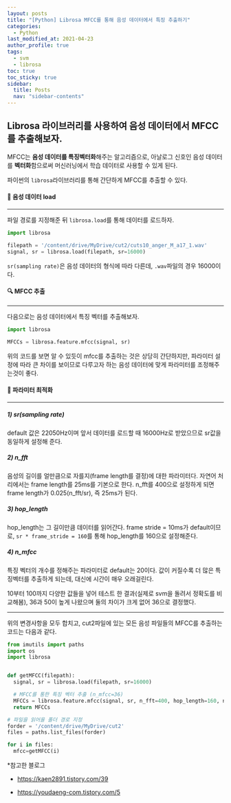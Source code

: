 ```yaml
---
layout: posts
title: "[Python] Librosa MFCC를 통해 음성 데이터에서 특징 추출하기"
categories:
  - Python
last_modified_at: 2021-04-23
author_profile: true
tags:
  - svm
  - librosa
toc: true
toc_sticky: true
sidebar:
  title: Posts
  nav: "sidebar-contents"
---
```


## Librosa 라이브러리를 사용하여 음성 데이터에서 MFCC를 추출해보자.

MFCC는 **음성 데이터를 특징벡터화**해주는 알고리즘으로, 아날로그 신호인 음성 데이터를 **벡터화**함으로써 머신러닝에서 학습 데이터로 사용할 수 있게 된다.

파이썬의 ```librosa```라이브러리를 통해 간단하게 MFCC를 추출할 수 있다.

#### 📝 음성 데이터 load

-----

파일 경로를 지정해준 뒤 ```librosa.load```를 통해 데이터를 로드하자.

```python
import librosa

filepath = '/content/drive/MyDrive/cut2/cuts10_anger_M_a17_1.wav'
signal, sr = librosa.load(filepath, sr=16000)
```


```sr(sampling rate)```은 음성 데이터의 형식에 따라 다른데, ```.wav```파일의 경우 16000이다.

#### 🔍 MFCC 추출

-----

다음으로는 음성 데이터에서 특징 벡터를 추출해보자.

```python
import librosa

MFCCs = librosa.feature.mfcc(signal, sr)
```

위의 코드를 보면 알 수 있듯이 mfcc를 추출하는 것은 상당히 간단하지만, 파라미터 설정에 따라 큰 차이를 보이므로 다루고자 하는 음성 데이터에 맞게 파라미터를 조정해주는것이 좋다.

#### 🧪 파라미터 최적화

----

##### 1) sr(sampling rate)
default 값은 22050Hz이며 앞서 데이터를 로드할 때 16000Hz로 받았으므로 sr값을 동일하게 설정해 준다. 


##### 2) n_fft
음성의 길이를 얼만큼으로 자를지(frame length를 결정)에 대한 파라미터다. 자연어 처리에서는 frame length를 25ms를 기본으로 한다. n_fft를 400으로 설정하게 되면 frame length가 0.025(n_fft/sr), 즉 25ms가 된다.

##### 3) hop_length
hop_length는 그 길이만큼 데이터를 읽어간다. frame stride = 10ms가 default이므로, ```sr * frame_stride = 160```를 통해 hop_length를 160으로 설정해준다.

##### 4) n_mfcc
특징 벡터의 개수를 정해주는 파라미터로 default는 20이다. 값이 커질수록 더 많은 특징벡터를 추출하게 되는데, 대신에 시간이 매우 오래걸린다.

10부터 100까지 다양한 값들을 넣어 테스트 한 결과(실제로 svm을 돌려서 정확도를 비교해봄), 36과 50이 높게 나왔으며 둘의 차이가 크게 없어 36으로 결정했다. 

----

위의 변경사항을 모두 합치고, cut2파일에 있는 모든 음성 파일들의 MFCC를 추출하는 코드는 다음과 같다.

```python
from imutils import paths
import os
import librosa


def getMFCC(filepath):
  signal, sr = librosa.load(filepath, sr=16000)

  # MFCC를 통한 특징 벡터 추출 (n_mfcc=36)
  MFCCs = librosa.feature.mfcc(signal, sr, n_fft=400, hop_length=160, n_mfcc=36)
  return MFCCs

# 파일을 읽어올 폴더 경로 지정
forder = '/content/drive/MyDrive/cut2'
files = paths.list_files(forder)

for i in files:
  mfcc=getMFCC(i)
```



*참고한 블로그
- <a href="https://kaen2891.tistory.com/39">https://kaen2891.tistory.com/39</a>

- <a href="https://youdaeng-com.tistory.com/5">https://youdaeng-com.tistory.com/5</a>